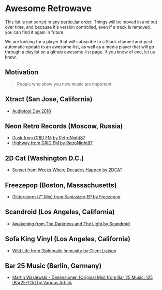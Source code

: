 # Awesome Retrowave

This list is not sorted in any particular order. Things will be moved in and out over time, and because it's version controlled, even if a track is removed, you can find it again in future.

We are looking for a player that will subscribe to a Slack channel and post automatic update to an awesome-list, as well as a media player that will go through a playlist on a github awesome-list page. If you know of one, let us know. 

## Motivation

> People who show you new music are important.

## Xtract (San Jose, California)

- [Audiotool Day 2016](https://xtractmusic.bandcamp.com/track/audiotool-day-2016)

## Neon Retro Records (Moscow, Russia)

- [Dusk from GRID FM by RetroNight87](https://neonretrorecords.bandcamp.com/track/dusk)
- [Highway from GRID FM by RetroNight87](https://neonretrorecords.bandcamp.com/track/highway-2)

## 2D Cat (Washington D.C.)
- [Sunset from Weeks Where Decades Happen by 2DCAT](https://2dcat.bandcamp.com/track/sunset)

## Freezepop (Boston, Massachusetts)

- [Glitterstorm (7" Mix) from Santasizer EP by Freezepop](https://freezepop.bandcamp.com/track/glitterstorm-7-mix)

## Scandroid (Los Angeles, California)

- [Awakening from The Darkness and The Light by Scandroid](https://scandroid.bandcamp.com/track/awakening)

## Sofa King Vinyl (Los Angeles, California)

- [Wild Life from Diplomatic Immunity by Client Liaison](https://sofakingvinyl.com/track/wild-life)

##  Bar 25 Music (Berlin, Germany)

- [Martin Waslewski - Dimensionen (Original Mix) from Bar 25 Music: 125 [Bar25​-​125] by Various Artists](https://bar25music.bandcamp.com/track/martin-waslewski-dimensionen-original-mix)
